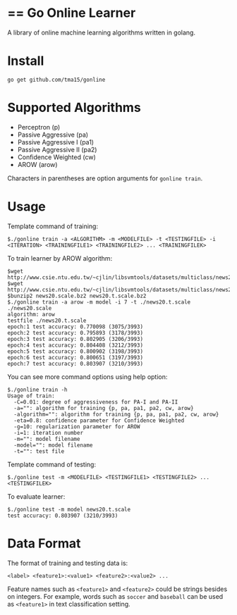 ==
Go Online Learner
==
A library of online machine learning algorithms written in golang.

Install
==
```
go get github.com/tma15/gonline
```

Supported Algorithms
==
- Perceptron (p)
- Passive Aggressive (pa)
- Passive Aggressive I (pa1)
- Passive Aggressive II (pa2)
- Confidence Weighted (cw)
- AROW (arow)

Characters in parentheses are option arguments for `gonline train`.

Usage
==
Template command of training:
```
$./gonline train -a <ALGORITHM> -m <MODELFILE> -t <TESTINGFILE> -i <ITERATION> <TRAININGFILE1> <TRAININGFILE2> ... <TRAININGFILEK>
```

To train learner by AROW algorithm:
```
$wget http://www.csie.ntu.edu.tw/~cjlin/libsvmtools/datasets/multiclass/news20.scale.bz2
$wget http://www.csie.ntu.edu.tw/~cjlin/libsvmtools/datasets/multiclass/news20.t.scale.bz2
$bunzip2 news20.scale.bz2 news20.t.scale.bz2
$./gonline train -a arow -m model -i 7 -t ./news20.t.scale ./news20.scale
algorithm: arow
testfile ./news20.t.scale
epoch:1 test accuracy: 0.770098 (3075/3993)
epoch:2 test accuracy: 0.795893 (3178/3993)
epoch:3 test accuracy: 0.802905 (3206/3993)
epoch:4 test accuracy: 0.804408 (3212/3993)
epoch:5 test accuracy: 0.800902 (3198/3993)
epoch:6 test accuracy: 0.800651 (3197/3993)
epoch:7 test accuracy: 0.803907 (3210/3993)
```

You can see more command options using help option:

```
$./gonline train -h
Usage of train:
  -C=0.01: degree of aggressiveness for PA-I and PA-II
  -a="": algorithm for training {p, pa, pa1, pa2, cw, arow}
  -algorithm="": algorithm for training {p, pa, pa1, pa2, cw, arow}
  -eta=0.8: confidence parameter for Confidence Weighted
  -g=10: regularization parameter for AROW
  -i=1: iteration number
  -m="": model filename
  -model="": model filename
  -t="": test file
```

Template command of testing:
```
$./gonline test -m <MODELFILE> <TESTINGFILE1> <TESTINGFILE2> ... <TESTINGFILEK>
```

To evaluate learner:

```
$./gonline test -m model news20.t.scale
test accuracy: 0.803907 (3210/3993)
```

Data Format
==
The format of training and testing data is:

```
<label> <feature1>:<value1> <feature2>:<value2> ...
```

Feature names such as `<feature1>` and `<feature2>` could be strings besides on integers. For example, words such as `soccer` and `baseball` can be used as `<feature1>` in text classification setting.
